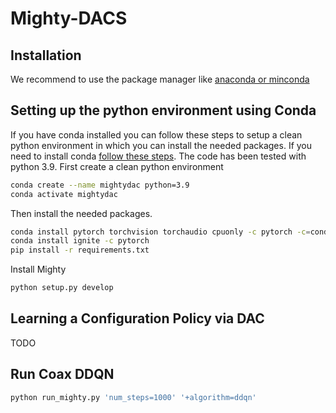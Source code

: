 # Mighty-DACS

## Installation
We recommend to use the package manager like [anaconda or minconda](https://docs.anaconda.com/anaconda/install/)

## Setting up the python environment using Conda
If you have conda installed you can follow these steps to setup a clean python environment in which you can install the
needed packages. If you need to install conda [follow these steps](https://docs.anaconda.com/anaconda/install/).
The code has been tested with python 3.9.
First create a clean python environment

```bash
conda create --name mightydac python=3.9
conda activate mightydac
```

Then install the needed packages.

```bash
conda install pytorch torchvision torchaudio cpuonly -c pytorch -c=conda-forge
conda install ignite -c pytorch
pip install -r requirements.txt
```

Install Mighty

```bash
python setup.py develop
```

## Learning a Configuration Policy via DAC

TODO


## Run Coax DDQN
```bash
python run_mighty.py 'num_steps=1000' '+algorithm=ddqn' 
```
